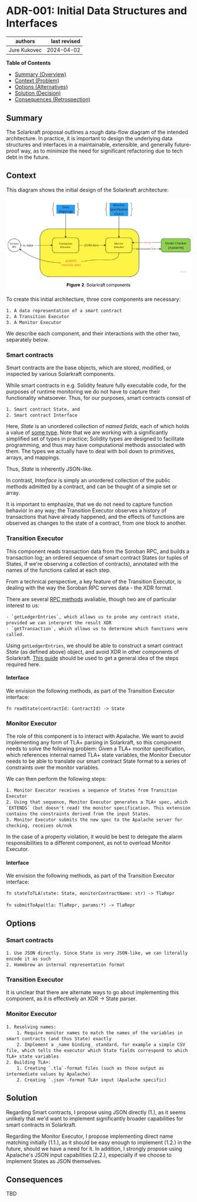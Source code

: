 # ADR-001: Initial Data Structures and Interfaces

| authors                                | last revised    |
| -------------------------------------- | --------------: |
| Jure Kukovec                           | 2024-04-02      |

**Table of Contents**

- [Summary (Overview)](#summary)
- [Context (Problem)](#context)
- [Options (Alternatives)](#options)
- [Solution (Decision)](#solution)
- [Consequences (Retrospection)](#consequences)

## Summary

<!-- Statement to summarize, following the following formula: -->

The Solarkraft proposal outlines a rough data-flow diagram of the intended architecture. 
In practice, it is important to design the underlying data structures and interfaces
in a maintainable, extensible, and generally future-proof way, as to minimize the need for significant refactoring due to tech debt in the future.

## Context

This diagram shows the initial design of the Solarkraft architecture: 

![diagram](./Solarkraft_components.png) 

To create this initial architecture, three core components are necessary:

	1. A data representation of a smart contract
	2. A Transition Executor
	3. A Monitor Executor

We describe each component, and their interactions with the other two, separately below.
	
### Smart contracts
Smart contracts are the base objects, which are stored, modified, or inspected by various Solarkraft components.

While smart contracts in e.g. Solidity feature fully executable code, for the purposes of runtime monitoring we do not have to capture their functionality whatsoever. 
Thus, for our purposes, smart contracts consist of 

	1. Smart contract State, and
	2. Smart contract Interface

Here, _State_ is an unordered collection of _named fields_, each of which holds a value of [some type](SolTypes). Note that we are working with a significantly simplified set of types in practice; Solidity types are designed to facilitate programming, and thus may have computational methods associated with them. 
The types we actually have to deal with boil down to primitives, arrays, and mappings.

Thus, _State_ is inherently JSON-like.

In contrast, _Interface_ is simply an unordered collection of the public methods admitted by a contract, and can be thought of a simple set or array.

It is important to emphasize, that we do not need to capture function behavior in any way; the Transition Executor observes a history of transactions that have already happened, and the effects of functions are observed as changes to the state of a contract, from one block to another.

### Transition Executor

This component reads transaction data from the Soroban RPC, and builds a transaction log; an ordered sequence of smart contract States (or tuples of States, if we're observing a collection of contracts), annotated with the names of the functions called at each step.

From a technical perspective, a key feature of the Transition Executor, is dealing with the way the Soroban RPC serves data - the XDR format.

There are several [RPC methods](RPC) avaliable, though two are of particular interest to us:

	- `getLedgerEntries`, which allows us to probe any contract state, provided we can interpret the result XDR
	- `getTransaction`, which allows us to determine which functions were called. 
	
Using `getLedgerEntries`, we should be able to construct a smart contract _State_ (as defined above) object, and avoid XDR in other components of Solarkraft. [This guide](RPCguide) should be used to get a general idea of the steps required here.

#### Interface
We envision the following methods, as part of the Transition Executor interface:

```
fn readState(contractId: ContractId) -> State
```

### Monitor Executor

The role of this component is to interact with Apalache. 
We want to avoid implementing any form of TLA+ parsing in Solarkraft, so this component needs to solve the following problem:
Given a TLA+ monitor specification, which references internal named TLA+ state variables, the Monitor Executor needs to be able to translate our smart contract State format to a series of constraints over the monitor variables.

We can then perform the following steps:

	1. Monitor Executor receives a sequence of States from Transition Executor
	2. Using that sequence, Monitor Executor generates a TLA+ spec, which `EXTENDS` (but doesn't read) the monitor specification. This extension contains the constraints derived from the input States.
	3. Monitor Executor submits the new spec to the Apalache server for checking, receives ok/nok

In the case of a property violation, it would be best to delegate the alarm responsibilities to a different component, as not to overload Monitor Executor.

#### Interface
We envision the following methods, as part of the Transition Executor interface:

```
fn stateToTLA(state: State, monitorContractName: str) -> TlaRepr

fn submitToApa(tla: TlaRepr, params:*) -> TlaRepr
```
	
## Options

<!-- Communicate the options considered.
     This records evidence of our circumspection and documents the various alternatives
     considered but not adopted.
-->

### Smart contracts
	1. Use JSON directly. Since State is very JSON-like, we can literally encode it as such
	2. Homebrew an internal representation format

### Transition Executor
It is unclear that there are alternate ways to go about implementing this component, as it is effectively an XDR -> State parser.

### Monitor Executor
	1. Resolving names:
		1. Require monitor names to match the names of the variables in smart contracts (and thus State) exactly
		2. Implement a _name binding_ standard, for example a simple CSV file, which tells the executor which State fields correspond to which TLA+ state variables
	2. Building TLA+:
		1. Creating `.tla`-format files (such as those output as intermediate values by Apalache)
		2. Creating `.json`-format TLA+ input (Apalache specific)

## Solution
Regarding Smart contracts, I propose using JSON directly (1.), as it seems unlikely that we'd want to implement significantly broader capabilities for smart contracts in Solarkraft.

Regarding the Monitor Executor, I propose implementing direct name matching initially (1.1.), as it should be easy enough to implement (1.2.) in the future, should we have a need for it.
In addition, I strongly propose using Apalache's JSON input capabilities (2.2.), especially if we choose to implement States as JSON themselves.

## Consequences

<!-- Records the results of the decision over the long term.
     Did it work, not work, was changed, upgraded, etc.
-->

TBD

 
[SolTypes]: https://docs.soliditylang.org/en/latest/types.html
[RPC]: https://developers.stellar.org/network/soroban-rpc/methods
[RPCguide]: https://developers.stellar.org/docs/smart-contracts/guides/rpc
[gLE]: https://developers.stellar.org/docs/smart-contracts/guides/rpc/retrieve-contract-code-python